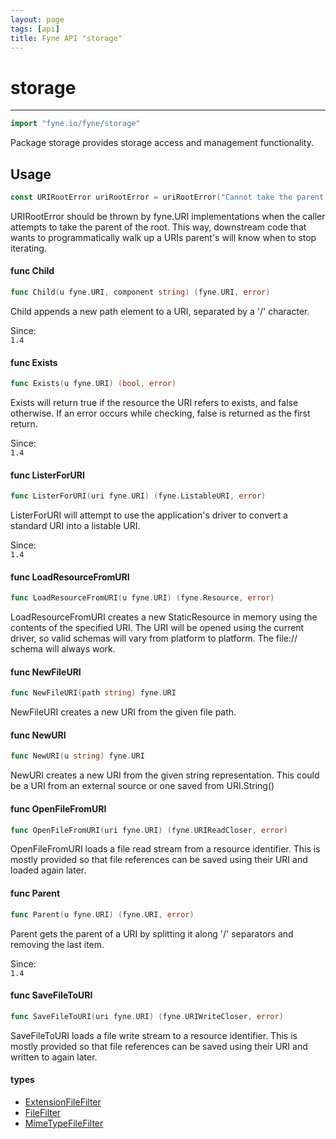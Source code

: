 ```yaml
---
layout: page
tags: [api]
title: Fyne API "storage"
---
```


# storage
---
```go
import "fyne.io/fyne/storage"
```

Package storage provides storage access and management functionality.

## Usage

```go
const URIRootError uriRootError = uriRootError("Cannot take the parent of the root element in a URI")
```
URIRootError should be thrown by fyne.URI implementations when the caller attempts to take the parent of the root. This way, downstream code that wants to programmatically walk up a URIs parent's will know when to stop iterating.

#### func  Child

```go
func Child(u fyne.URI, component string) (fyne.URI, error)
```
Child appends a new path element to a URI, separated by a '/' character.


<div class="since">Since: <code>
1.4</code></div>

#### func  Exists

```go
func Exists(u fyne.URI) (bool, error)
```
Exists will return true if the resource the URI refers to exists, and false otherwise. If an error occurs while checking, false is returned as the first return.


<div class="since">Since: <code>
1.4</code></div>

#### func  ListerForURI

```go
func ListerForURI(uri fyne.URI) (fyne.ListableURI, error)
```
ListerForURI will attempt to use the application's driver to convert a standard URI into a listable URI.


<div class="since">Since: <code>
1.4</code></div>

#### func  LoadResourceFromURI

```go
func LoadResourceFromURI(u fyne.URI) (fyne.Resource, error)
```
LoadResourceFromURI creates a new StaticResource in memory using the contents of the specified URI. The URI will be opened using the current driver, so valid schemas will vary from platform to platform. The file:// schema will always work.

#### func  NewFileURI

```go
func NewFileURI(path string) fyne.URI
```
NewFileURI creates a new URI from the given file path.

#### func  NewURI

```go
func NewURI(u string) fyne.URI
```
NewURI creates a new URI from the given string representation. This could be a URI from an external source or one saved from URI.String()

#### func  OpenFileFromURI

```go
func OpenFileFromURI(uri fyne.URI) (fyne.URIReadCloser, error)
```
OpenFileFromURI loads a file read stream from a resource identifier. This is mostly provided so that file references can be saved using their URI and loaded again later.

#### func  Parent

```go
func Parent(u fyne.URI) (fyne.URI, error)
```
Parent gets the parent of a URI by splitting it along '/' separators and removing the last item.


<div class="since">Since: <code>
1.4</code></div>

#### func  SaveFileToURI

```go
func SaveFileToURI(uri fyne.URI) (fyne.URIWriteCloser, error)
```
SaveFileToURI loads a file write stream to a resource identifier. This is mostly provided so that file references can be saved using their URI and written to again later.

#### types

 * [ExtensionFileFilter](extensionfilefilter.html)
 * [FileFilter](filefilter.html)
 * [MimeTypeFileFilter](mimetypefilefilter.html)
